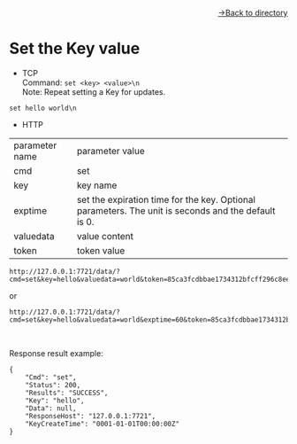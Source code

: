 [<p align="right">->Back to directory</p>](../0.directory.md)

# Set the Key value
* TCP  
Command: `set <key> <value>\n`  
Note: Repeat setting a Key for updates.
~~~shell
set hello world\n
~~~

* HTTP  
<table>
    <tr>
        <td>parameter name</td>
        <td>parameter value</td>
    </tr>
    <tr>
        <td>cmd</td>
        <td>set</td>
    </tr>
    <tr>
        <td>key</td>
        <td>key name</td>
    </tr> 
    <tr>
        <td>exptime</td>
        <td>set the expiration time for the key. Optional parameters. The unit is seconds and the default is 0.</td>
    </tr>  
    <tr>
        <td>valuedata</td>
        <td>value content</td>
    </tr> 
    <tr>
        <td>token</td>
        <td>token value</td>
    </tr> 
 
</table> 

~~~shell
http://127.0.0.1:7721/data/?cmd=set&key=hello&valuedata=world&token=85ca3fcdbbae1734312bfcff296c8eea
~~~  
or
~~~shell
http://127.0.0.1:7721/data/?cmd=set&key=hello&valuedata=world&exptime=60&token=85ca3fcdbbae1734312bfcff296c8eea
~~~
<br>

Response result example:
~~~shell
{
    "Cmd": "set",
    "Status": 200,
    "Results": "SUCCESS",
    "Key": "hello",
    "Data": null,
    "ResponseHost": "127.0.0.1:7721",
    "KeyCreateTime": "0001-01-01T00:00:00Z"
}
~~~